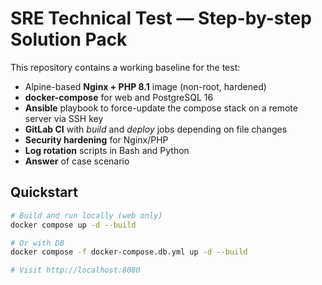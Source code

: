 # SRE Technical Test — Step-by-step Solution Pack

This repository contains a working baseline for the test:

- Alpine-based **Nginx + PHP 8.1** image (non-root, hardened)
- **docker-compose** for web and PostgreSQL 16
- **Ansible** playbook to force-update the compose stack on a remote server via SSH key
- **GitLab CI** with *build* and *deploy* jobs depending on file changes
- **Security hardening** for Nginx/PHP
- **Log rotation** scripts in Bash and Python
- **Answer** of case scenario

## Quickstart

```bash
# Build and run locally (web only)
docker compose up -d --build

# Or with DB
docker compose -f docker-compose.db.yml up -d --build

# Visit http://localhost:8080